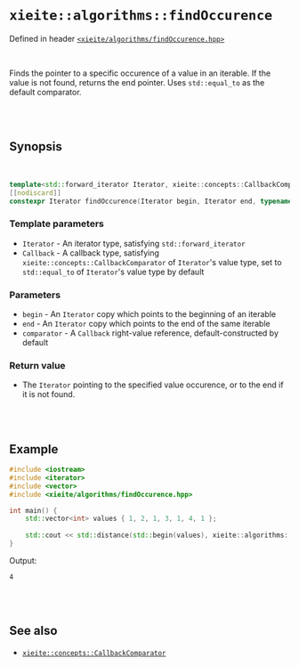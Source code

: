 # `xieite::algorithms::findOccurence`
Defined in header [`<xieite/algorithms/findOccurence.hpp>`](../../include/xieite/algorithms/findOccurence.hpp)

<br/>

Finds the pointer to a specific occurence of a value in an iterable. If the value is not found, returns the end pointer. Uses `std::equal_to` as the default comparator.

<br/><br/>

## Synopsis

<br/>

```cpp
template<std::forward_iterator Iterator, xieite::concepts::CallbackComparator<typename std::iterator_traits<Iterator>::value_type> Callback = std::equal_to<typename std::iterator_traits<Iterator>::value_type>>
[[nodiscard]]
constexpr Iterator findOccurence(Iterator begin, Iterator end, typename std::iterator_traits<Iterator>::value_type&& value, std::size_t count, Callback&& comparator = Callback()) noexcept;
```
### Template parameters
- `Iterator` - An iterator type, satisfying `std::forward_iterator`
- `Callback` - A callback type, satisfying `xieite::concepts::CallbackComparator` of `Iterator`'s value type, set to `std::equal_to` of `Iterator`'s value type by default
### Parameters
- `begin` - An `Iterator` copy which points to the beginning of an iterable
- `end` - An `Iterator` copy which points to the end of the same iterable
- `comparator` - A `Callback` right-value reference, default-constructed by default
### Return value
- The `Iterator` pointing to the specified value occurence, or to the end if it is not found.

<br/><br/>

## Example
```cpp
#include <iostream>
#include <iterator>
#include <vector>
#include <xieite/algorithms/findOccurence.hpp>

int main() {
	std::vector<int> values { 1, 2, 1, 3, 1, 4, 1 };
	
	std::cout << std::distance(std::begin(values), xieite::algorithms::findOccurence(std::begin(values), std::end(values), 1, 3)) << '\n';
}
```
Output:
```
4
```

<br/><br/>

## See also
- [`xieite::concepts::CallbackComparator`](../../docs/concepts/CallbackComparator.md)